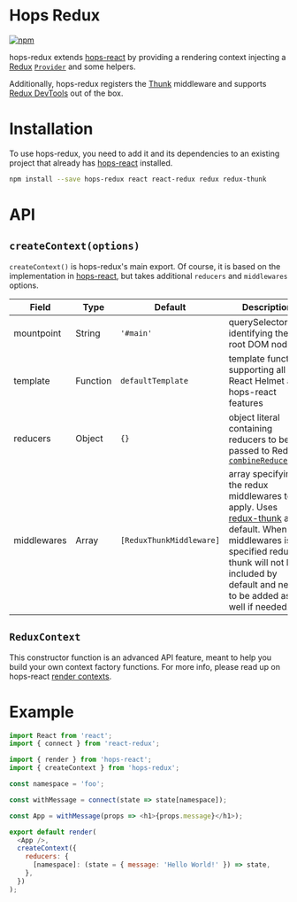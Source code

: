 # Hops Redux

[![npm](https://img.shields.io/npm/v/hops-redux.svg)](https://www.npmjs.com/package/hops-redux)

hops-redux extends [hops-react](https://github.com/xing/hops/tree/master/packages/react) by providing a rendering context injecting a [Redux](https://github.com/reactjs/redux) [`Provider`](https://github.com/reactjs/react-redux) and some helpers.

Additionally, hops-redux registers the [Thunk](https://github.com/gaearon/redux-thunk) middleware and supports [Redux DevTools](https://github.com/zalmoxisus/redux-devtools-extension) out of the box.

# Installation

To use hops-redux, you need to add it and its dependencies to an existing project that already has [hops-react](https://github.com/xing/hops/tree/master/packages/react) installed.

```bash
npm install --save hops-redux react react-redux redux redux-thunk
```

# API

## `createContext(options)`

`createContext()` is hops-redux's main export. Of course, it is based on the implementation in [hops-react](https://github.com/xing/hops/tree/master/packages/react#createcontextoptions), but takes additional `reducers` and `middlewares` options.

| Field       | Type     | Default                  | Description                                                                                                                                                                                                                                |
| ----------- | -------- | ------------------------ | ------------------------------------------------------------------------------------------------------------------------------------------------------------------------------------------------------------------------------------------ |
| mountpoint  | String   | `'#main'`                | querySelector identifying the root DOM node                                                                                                                                                                                                |
| template    | Function | `defaultTemplate`        | template function supporting all React Helmet and hops-react features                                                                                                                                                                      |
| reducers    | Object   | `{}`                     | object literal containing reducers to be passed to Redux's [`combineReducers()`](http://redux.js.org/docs/api/combineReducers.html)                                                                                                        |
| middlewares | Array    | `[ReduxThunkMiddleware]` | array specifying the redux middlewares to apply. Uses [redux-thunk](https://github.com/gaearon/redux-thunk) as default. When middlewares is specified redux-thunk will not be included by default and needs to be added as well if needed. |

## `ReduxContext`

This constructor function is an advanced API feature, meant to help you build your own context factory functions. For more info, please read up on hops-react [render contexts](https://github.com/xing/hops/tree/master/packages/react#render-contexts).

# Example

```js
import React from 'react';
import { connect } from 'react-redux';

import { render } from 'hops-react';
import { createContext } from 'hops-redux';

const namespace = 'foo';

const withMessage = connect(state => state[namespace]);

const App = withMessage(props => <h1>{props.message}</h1>);

export default render(
  <App />,
  createContext({
    reducers: {
      [namespace]: (state = { message: 'Hello World!' }) => state,
    },
  })
);
```
